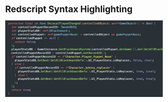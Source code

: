 # Redscript Syntax Highlighting

![preview](https://github.com/jackhumbert/redscript-syntax-highlighting/raw/master/preview.png)